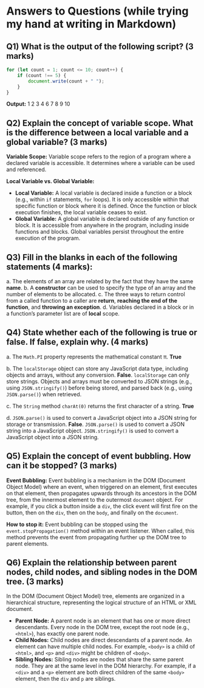# Answers to Questions (while trying my hand at writing in Markdown)

## Q1) What is the output of the following script? (3 marks)
```javascript
for (let count = 1; count <= 10; count++) {
    if (count !== 5) {
        document.write(count + " ");
    }
}
```

**Output:**
1 2 3 4 6 7 8 9 10

## Q2) Explain the concept of variable scope. What is the difference between a local variable and a global variable? (3 marks)

**Variable Scope:** Variable scope refers to the region of a program where a declared variable is accessible. It determines where a variable can be used and referenced.

**Local Variable vs. Global Variable:**
*   **Local Variable:** A local variable is declared inside a function or a block (e.g., within `if` statements, `for` loops). It is only accessible within that specific function or block where it is defined. Once the function or block execution finishes, the local variable ceases to exist.
*   **Global Variable:** A global variable is declared outside of any function or block. It is accessible from anywhere in the program, including inside functions and blocks. Global variables persist throughout the entire execution of the program.

## Q3) Fill in the blanks in each of the following statements (4 marks):

a. The elements of an array are related by the fact that they have the same **name**.
b. A **constructor** can be used to specify the type of an array and the number of elements to be allocated.
c. The three ways to return control from a called function to a caller are **return**, **reaching the end of the function**, and **throwing an exception**.
d. Variables declared in a block or in a function’s parameter list are of **local** scope.

## Q4) State whether each of the following is true or false. If false, explain why. (4 marks)

a. The `Math.PI` property represents the mathematical constant π.
    **True**

b. The `localStorage` object can store any JavaScript data type, including objects and arrays, without any conversion.
    **False**. `localStorage` can only store strings. Objects and arrays must be converted to JSON strings (e.g., using `JSON.stringify()`) before being stored, and parsed back (e.g., using `JSON.parse()`) when retrieved.

c. The `String` method `charAt(0)` returns the first character of a string.
    **True**

d. `JSON.parse()` is used to convert a JavaScript object into a JSON string for storage or transmission.
    **False**. `JSON.parse()` is used to convert a JSON string into a JavaScript object. `JSON.stringify()` is used to convert a JavaScript object into a JSON string.

## Q5) Explain the concept of event bubbling. How can it be stopped? (3 marks)

**Event Bubbling:** Event bubbling is a mechanism in the DOM (Document Object Model) where an event, when triggered on an element, first executes on that element, then propagates upwards through its ancestors in the DOM tree, from the innermost element to the outermost `document` object. For example, if you click a button inside a `div`, the click event will first fire on the button, then on the `div`, then on the `body`, and finally on the `document`.

**How to stop it:**
Event bubbling can be stopped using the `event.stopPropagation()` method within an event listener. When called, this method prevents the event from propagating further up the DOM tree to parent elements.

## Q6) Explain the relationship between parent nodes, child nodes, and sibling nodes in the DOM tree. (3 marks)

In the DOM (Document Object Model) tree, elements are organized in a hierarchical structure, representing the logical structure of an HTML or XML document.

*   **Parent Node:** A parent node is an element that has one or more direct descendants. Every node in the DOM tree, except the root node (e.g., `<html>`), has exactly one parent node.
*   **Child Nodes:** Child nodes are direct descendants of a parent node. An element can have multiple child nodes. For example, `<body>` is a child of `<html>`, and `<p>` and `<div>` might be children of `<body>`.
*   **Sibling Nodes:** Sibling nodes are nodes that share the same parent node. They are at the same level in the DOM hierarchy. For example, if a `<div>` and a `<p>` element are both direct children of the same `<body>` element, then the `div` and `p` are siblings.
